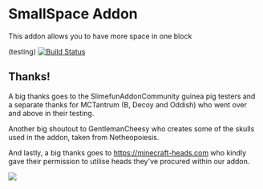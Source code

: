 # SmallSpace Addon
This addon allows you to have more space in one block

(testing)
[![Build Status](https://thebusybiscuit.github.io/builds/ProfElements/DynaTech/master/badge.svg)](##https://thebusybiscuit.github.io/builds/CAPS123987)

## Thanks!

A big thanks goes to the SlimefunAddonCommunity guinea pig testers and a separate thanks for MCTantrum (B, Decoy and Oddish) who went over and above in their testing.

Another big shoutout to GentlemanCheesy who creates some of the skulls used in the addon, taken from Netheopoiesis.

And lastly, a big thanks goes to https://minecraft-heads.com who kindly gave their permission to utilise heads they've procured within our addon.

[![](https://minecraft-heads.com/images/banners/minecraft-heads_fullbanner_468x60.png)](https://minecraft-heads.com/)
